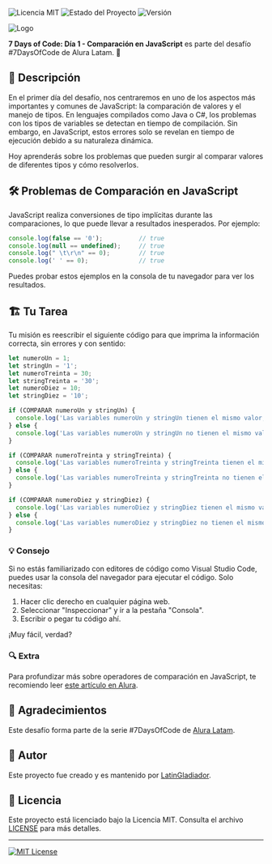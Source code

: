 ![Licencia MIT](https://img.shields.io/badge/licencia-MIT-blue.svg)
![Estado del Proyecto](https://img.shields.io/badge/estado-finalizado-green.svg)
![Versión](https://img.shields.io/badge/versión-1.0.0-brightgreen.svg)

![Logo](https://ci3.googleusercontent.com/meips/ADKq_NYye8g_ty_wD0XYL2GNMoDxBRpcB02j223NEnCIKMv91C9l_5f_N3N38F6JvoVwpkLhbY7i3sp5SaEjMVRInLoayPs_bzSGaWzDMCQtt6u6_sg-WvXgzvnf_2kBi05E55G_=s0-d-e1-ft#https://d335luupugsy2.cloudfront.net/cms/files/10224/1722974906/$2rp7nct8hor)

**7 Days of Code: Día 1 - Comparación en JavaScript** es parte del desafío #7DaysOfCode de Alura Latam. 🎉

## 🚀 Descripción

En el primer día del desafío, nos centraremos en uno de los aspectos más importantes y comunes de JavaScript: la comparación de valores y el manejo de tipos. En lenguajes compilados como Java o C#, los problemas con los tipos de variables se detectan en tiempo de compilación. Sin embargo, en JavaScript, estos errores solo se revelan en tiempo de ejecución debido a su naturaleza dinámica.

Hoy aprenderás sobre los problemas que pueden surgir al comparar valores de diferentes tipos y cómo resolverlos.

## 🛠️ Problemas de Comparación en JavaScript

JavaScript realiza conversiones de tipo implícitas durante las comparaciones, lo que puede llevar a resultados inesperados. Por ejemplo:

```javascript
console.log(false == '0');          // true
console.log(null == undefined);     // true
console.log(" \t\r\n" == 0);        // true
console.log(' ' == 0);              // true
```

Puedes probar estos ejemplos en la consola de tu navegador para ver los resultados.

## 🏗️ Tu Tarea

Tu misión es reescribir el siguiente código para que imprima la información correcta, sin errores y con sentido:

```javascript
let numeroUn = 1;
let stringUn = '1';
let numeroTreinta = 30;
let stringTreinta = '30';
let numeroDiez = 10;
let stringDiez = '10';

if (COMPARAR numeroUn y stringUn) {
  console.log('Las variables numeroUn y stringUn tienen el mismo valor, pero tipos diferentes');
} else {
  console.log('Las variables numeroUn y stringUn no tienen el mismo valor');
}

if (COMPARAR numeroTreinta y stringTreinta) {
  console.log('Las variables numeroTreinta y stringTreinta tienen el mismo valor y el mismo tipo');
} else {
  console.log('Las variables numeroTreinta y stringTreinta no tienen el mismo tipo');
}

if (COMPARAR numeroDiez y stringDiez) {
  console.log('Las variables numeroDiez y stringDiez tienen el mismo valor, pero tipos diferentes');
} else {
  console.log('Las variables numeroDiez y stringDiez no tienen el mismo valor');
}
```

### 💡 Consejo

Si no estás familiarizado con editores de código como Visual Studio Code, puedes usar la consola del navegador para ejecutar el código. Solo necesitas:

1. Hacer clic derecho en cualquier página web.
2. Seleccionar "Inspeccionar" y ir a la pestaña "Consola".
3. Escribir o pegar tu código ahí.

¡Muy fácil, verdad?

### 🔍 Extra

Para profundizar más sobre operadores de comparación en JavaScript, te recomiendo leer [este artículo en Alura](https://www.alura.com.br/artigos/operadores-comparacao-javascript).

## 🙏 Agradecimientos

Este desafío forma parte de la serie #7DaysOfCode de [Alura Latam](https://www.alura.com.br/).

## 👤 Autor

Este proyecto fue creado y es mantenido por [LatinGladiador](https://github.com/LatinGladiador).

## 📜 Licencia

Este proyecto está licenciado bajo la Licencia MIT. Consulta el archivo [LICENSE](LICENSE) para más detalles.

---

[![MIT License](https://img.shields.io/badge/License-MIT-yellow.svg)](https://opensource.org/licenses/MIT)
